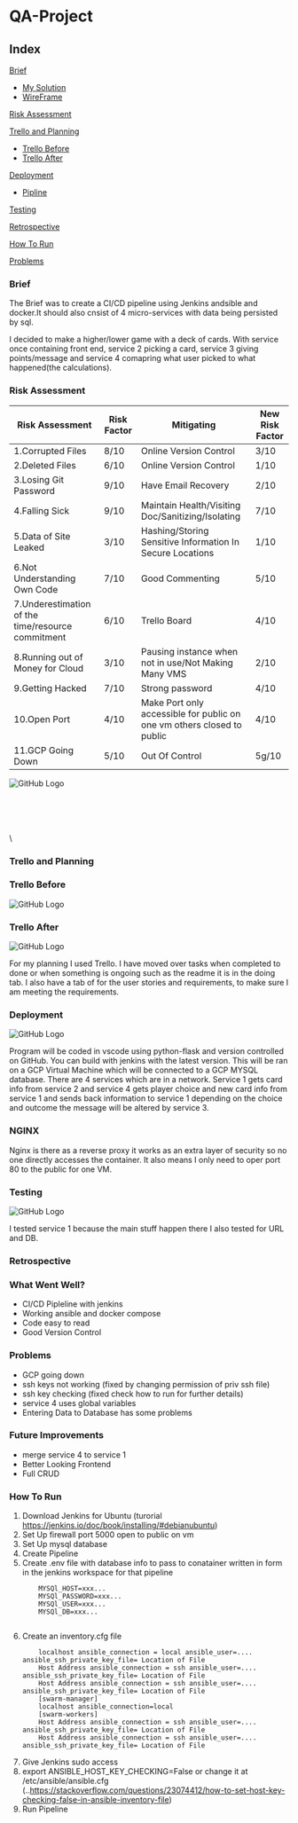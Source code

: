 # QA-Project
## Index

[Brief](#brief)
   * [My Solution](#mysolution)
   * [WireFrame](#WireFrame)
   


[Risk Assessment](#RA)

[Trello and Planning](#TAP)
  * [Trello Before](#Tap1)
  * [Trello After](#Tap2)

[Deployment](#Deploy)
  * [Pipline](#Pipeline)

[Testing](#Testing)

[Retrospective](#Retro)  

[How To Run](#Run)  

[Problems](#Problems)

<a name="brief"></a>

### Brief

The Brief was to create a CI/CD pipeline using Jenkins andsible and docker.It should also cnsist of 4 micro-services with data being persisted by sql.

I decided to make a higher/lower game with a deck of cards. With service once containing front end, service 2 picking a card, service 3 giving points/message and service 4 comapring what user picked to what happened(the calculations).





<a name="RA"></a>

### Risk Assessment

| Risk Assessment                                 | Risk Factor | Mitigating                                        | New Risk Factor |
|-------------------------------------------------|-------------|---------------------------------------------------|-----------------|
| 1.Corrupted Files                                 | 8/10        | Online Version Control                            | 3/10            |
| 2.Deleted Files                                   | 6/10        | Online Version Control                            | 1/10            |
| 3.Losing Git Password                             | 9/10        | Have Email Recovery                               | 2/10            |
| 4.Falling Sick                                    | 9/10        | Maintain Health/Visiting Doc/Sanitizing/Isolating | 7/10            |
| 5.Data of Site Leaked                             | 3/10        | Hashing/Storing Sensitive Information In Secure Locations             | 1/10            |
| 6.Not Understanding Own Code                      | 7/10        | Good Commenting                                   | 5/10            |
| 7.Underestimation of the time/resource commitment | 6/10        | Trello Board                                      | 4/10            |
| 8.Running out of Money for Cloud                  | 3/10        | Pausing instance when not in use/Not Making Many VMS                  | 2/10            |
| 9.Getting Hacked                                  | 7/10        | Strong password                                   | 4/10            |
| 10.Open Port                                       | 4/10        | Make Port only accessible for public on one vm others closed to public                                  | 4/10            |
| 11.GCP Going Down                                  | 5/10        | Out Of Control                                   | 5g/10            |



![GitHub Logo](https://github.com/Amran-Lab/RDME/blob/master/rmatrix.PNG?raw=true)

\
\
\
\
\



<a name="TAP"></a>
<a name="TAP1"></a>

### Trello and Planning

### Trello Before

![GitHub Logo](https://github.com/Amran-Lab/RDME/blob/master/Trellob4.PNG?raw=true)




<a name="TAP2"></a>

### Trello After

![GitHub Logo](https://github.com/Amran-Lab/RDME/blob/master/TrelloAf.PNG?raw=true)



For my planning I used Trello. I have moved over tasks when completed to done or when something is ongoing such as the readme it is in the doing tab. I also have a tab of
for the user stories and requirements, to make sure I am meeting the requirements.



<a name="Deploy"></a>
<a name="Pipeline"></a>

### Deployment

![GitHub Logo](https://github.com/Amran-Lab/RDME/blob/master/Diagram1.png?raw=true)

Program will be coded in vscode using python-flask and version controlled on GitHub. You can build with jenkins with the latest version. This will be ran on a GCP Virtual Machine which will be connected to a GCP MYSQL database. There are 4 services which are in a network.
Service 1 gets card info from service 2 and service 4 gets player choice and new card info from service 1 and sends back information to
service 1 depending on the choice and outcome the message will be altered by service 3.

### NGINX

Nginx is there as a reverse proxy it works as an extra layer of security so no one directly accesses the container. It also means
I only need to oper port 80 to the public for one VM.


<a name="Testing"></a>

### Testing



![GitHub Logo](https://github.com/Amran-Lab/RDME/blob/master/coverage1.PNG?raw=true)

I tested service 1 because the main stuff happen there I also tested for URL and DB.

<a name="Retrospective"></a>

### Retrospective

### What Went Well?
+ CI/CD Pipleline with jenkins
+ Working ansible and docker compose
+ Code easy to read
+ Good Version Control

### Problems
+ GCP going down
+ ssh keys not working (fixed by changing permission of priv ssh file)
+ ssh key checking (fixed check how to run for further details)
+ service 4 uses global variables 
+ Entering Data to Database has some problems

### Future Improvements
+ merge service 4 to service 1
+ Better Looking Frontend
+ Full CRUD

<a name="Run"></a>

### How To Run

1. Download Jenkins for Ubuntu (turorial https://jenkins.io/doc/book/installing/#debianubuntu)
2. Set Up firewall port 5000 open to public on vm
3. Set Up mysql database
5. Create Pipeline
4. Create .env file with database info to pass to conatainer written in form in the jenkins workspace for that pipeline
    ```
        MYSQl_HOST=xxx...
        MYSQl_PASSWORD=xxx...
        MYSQl_USER=xxx...
        MYSQl_DB=xxx...
 
 
5. Create an inventory.cfg file
    ```[servers]
        localhost ansible_connection = local ansible_user=.... ansible_ssh_private_key_file= Location of File
        Host Address ansible_connection = ssh ansible_user=.... ansible_ssh_private_key_file= Location of File
        Host Address ansible_connection = ssh ansible_user=.... ansible_ssh_private_key_file= Location of File
        [swarm-manager]
        localhost ansible_connection=local       
        [swarm-workers]
        Host Address ansible_connection = ssh ansible_user=.... ansible_ssh_private_key_file= Location of File
        Host Address ansible_connection = ssh ansible_user=.... ansible_ssh_private_key_file= Location of File
 6. Give Jenkins sudo access
 7. export ANSIBLE_HOST_KEY_CHECKING=False or change it at /etc/ansible/ansible.cfg (..https://stackoverflow.com/questions/23074412/how-to-set-host-key-checking-false-in-ansible-inventory-file)
 7. Run Pipeline

